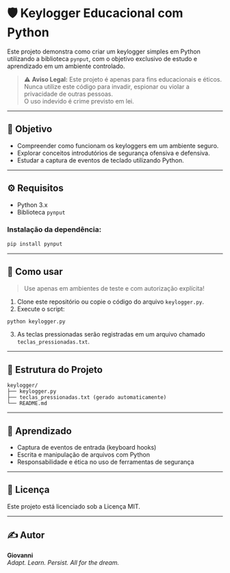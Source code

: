 # 🛡️ Keylogger Educacional com Python

Este projeto demonstra como criar um keylogger simples em Python utilizando a biblioteca `pynput`, com o objetivo exclusivo de estudo e aprendizado em um ambiente controlado.

> ⚠️ **Aviso Legal:** Este projeto é apenas para fins educacionais e éticos.  
> Nunca utilize este código para invadir, espionar ou violar a privacidade de outras pessoas.  
> O uso indevido é crime previsto em lei.

---

## 🎯 Objetivo

- Compreender como funcionam os keyloggers em um ambiente seguro.
- Explorar conceitos introdutórios de segurança ofensiva e defensiva.
- Estudar a captura de eventos de teclado utilizando Python.

---

## ⚙️ Requisitos

- Python 3.x  
- Biblioteca `pynput`

### Instalação da dependência:

```bash
pip install pynput
```

---

## 🚀 Como usar

> Use apenas em ambientes de teste e com autorização explícita!

1. Clone este repositório ou copie o código do arquivo `keylogger.py`.
2. Execute o script:

```bash
python keylogger.py
```

3. As teclas pressionadas serão registradas em um arquivo chamado `teclas_pressionadas.txt`.

---

## 📁 Estrutura do Projeto

```
keylogger/
├── keylogger.py
├── teclas_pressionadas.txt (gerado automaticamente)
└── README.md
```

---

## 🧠 Aprendizado

- Captura de eventos de entrada (keyboard hooks)
- Escrita e manipulação de arquivos com Python
- Responsabilidade e ética no uso de ferramentas de segurança

---

## 📄 Licença

Este projeto está licenciado sob a Licença MIT.

---

## ✍️ Autor

**Giovanni**  
*Adapt. Learn. Persist. All for the dream.*

